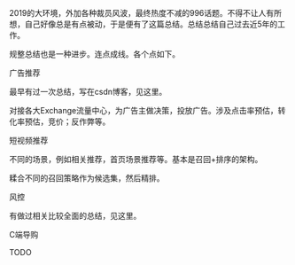 2019的大环境，外加各种裁员风波，最终热度不减的996话题。不得不让人有所想，自己好像总是有点被动，于是便有了这篇总结。总结总结自己过去近5年的工作。



规整总结也是一种进步。连点成线。各个点如下。





广告推荐

最早有过一次总结，写在csdn博客，见这里。

对接各大Exchange流量中心，为广告主做决策，投放广告。涉及点击率预估，转化率预估，竞价；反作弊等。





短视频推荐

不同的场景，例如相关推荐，首页场景推荐等。基本是召回+排序的架构。

糅合不同的召回策略作为候选集，然后精排。





风控

有做过相关比较全面的总结，见这里。





C端导购

TODO



